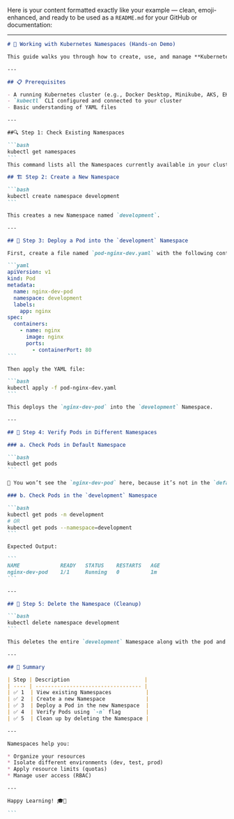 Here is your content formatted exactly like your example — clean, emoji-enhanced, and ready to be used as a `README.md` for your GitHub or documentation:

---

````markdown
# 🎯 Working with Kubernetes Namespaces (Hands-on Demo)

This guide walks you through how to create, use, and manage **Kubernetes Namespaces** using simple `kubectl` commands — perfect for beginners.

---

## 📋 Prerequisites

- A running Kubernetes cluster (e.g., Docker Desktop, Minikube, AKS, EKS, etc.)
- `kubectl` CLI configured and connected to your cluster
- Basic understanding of YAML files

---

##🔍 Step 1: Check Existing Namespaces

```bash
kubectl get namespaces
```
This command lists all the Namespaces currently available in your cluster.

## 🏗️ Step 2: Create a New Namespace

```bash
kubectl create namespace development
```

This creates a new Namespace named `development`.

---

## 🚀 Step 3: Deploy a Pod into the `development` Namespace

First, create a file named `pod-nginx-dev.yaml` with the following content:

```yaml
apiVersion: v1
kind: Pod
metadata:
  name: nginx-dev-pod
  namespace: development
  labels:
    app: nginx
spec:
  containers:
    - name: nginx
      image: nginx
      ports:
        - containerPort: 80
```

Then apply the YAML file:

```bash
kubectl apply -f pod-nginx-dev.yaml
```

This deploys the `nginx-dev-pod` into the `development` Namespace.

---

## 🔎 Step 4: Verify Pods in Different Namespaces

### a. Check Pods in Default Namespace

```bash
kubectl get pods
```

🔸 You won’t see the `nginx-dev-pod` here, because it’s not in the `default` Namespace.

### b. Check Pods in the `development` Namespace

```bash
kubectl get pods -n development
# OR
kubectl get pods --namespace=development
```

Expected Output:

```
NAME             READY   STATUS    RESTARTS   AGE
nginx-dev-pod    1/1     Running   0          1m
```

---

## 🧹 Step 5: Delete the Namespace (Cleanup)

```bash
kubectl delete namespace development
```

This deletes the entire `development` Namespace along with the pod and any other resources inside it.

---

## 📘 Summary

| Step | Description                        |
| ---- | ---------------------------------- |
| ✅ 1  | View existing Namespaces           |
| ✅ 2  | Create a new Namespace             |
| ✅ 3  | Deploy a Pod in the new Namespace  |
| ✅ 4  | Verify Pods using `-n` flag        |
| ✅ 5  | Clean up by deleting the Namespace |

---

Namespaces help you:

* Organize your resources
* Isolate different environments (dev, test, prod)
* Apply resource limits (quotas)
* Manage user access (RBAC)

---

Happy Learning! 🎓🚀

```
